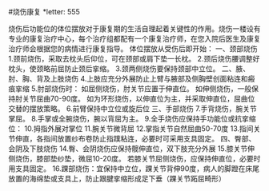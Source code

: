 #烧伤康复
*letter: 555

烧伤后功能位的体位摆放对于康复期的生活自理起着关键性的作用。烧伤一楼设有专业的康复治疗中心，每个治疗组都配有一个康复治疗师，在您入院后医生及康复治疗师会根据您的病情进行康复指导。
体位摆放从受伤后即开始：
一、颈部烧伤
1.颈前烧伤，采取去枕头后仰位，可在颈部或肩下垫一长枕。
2.颈后烧伤腰调整好枕头，使颈略前屈防止颈后挛缩。
3.颈两侧烧伤要保持颈部中立位。
二、腋、肘、胸、背及上肢烧伤
4.上肢应充分外展防止上臂与腋部及侧胸壁创面粘连和瘢痕挛缩
5.肘部烧伤时：
如屈侧烧伤，肘关节应置于伸直位。
如伸侧烧伤，一般保持肘关节屈曲70-90度。
如为环形烧伤，以伸直位为主，并采取伸直位，屈曲位交替的摆放策略。
6.前臂保持中立位或旋后位
三、手部烧伤
7.手背烧伤，腕关节掌屈。
8.手掌或全腕烧伤，腕以背屈为主。
9.全手烧伤应保持手功能位或抗挛缩位：
10.拇指外展对掌位
11.腕关节微背屈
12.掌指关节自然屈曲50-70度
13.指间关节伸直，各指间放置纱布卷防止指蹼粘连，必要时可采用支具固定。
四、臀部、会阴及下肢烧伤
14.臀、会阴烧伤应保持髋伸直位，双下肢充分外展
15.膝关节伸侧烧伤，膝部垫纱垫，微屈10-20度。
若膝关节屈侧烧伤，应保持伸直位，必要时用支具固定。
16.踝部烧伤：宜保持中立位，踝关节背伸90度，病人的脚蹬在床尾放置的海绵垫或支具上，防止跟腱挛缩形成足下垂（踝关节跖屈畸形）


